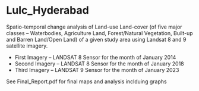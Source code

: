 # Lulc_Hyderabad
Spatio-temporal change analysis of Land-use Land-cover (of five major
classes – Waterbodies, Agriculture Land, Forest/Natural Vegetation, Built-up and
Barren Land/Open Land) of a given study area using Landsat 8 and 9 satellite imagery.
- First Imagery – LANDSAT 8 Sensor for the month of January 2014
- Second Imagery – LANDSAT 8 Sensor for the month of January 2018
- Third Imagery – LANDSAT 9 Sensor for the month of January 2023

See Final_Report.pdf for final maps and analysis inclduing graphs
